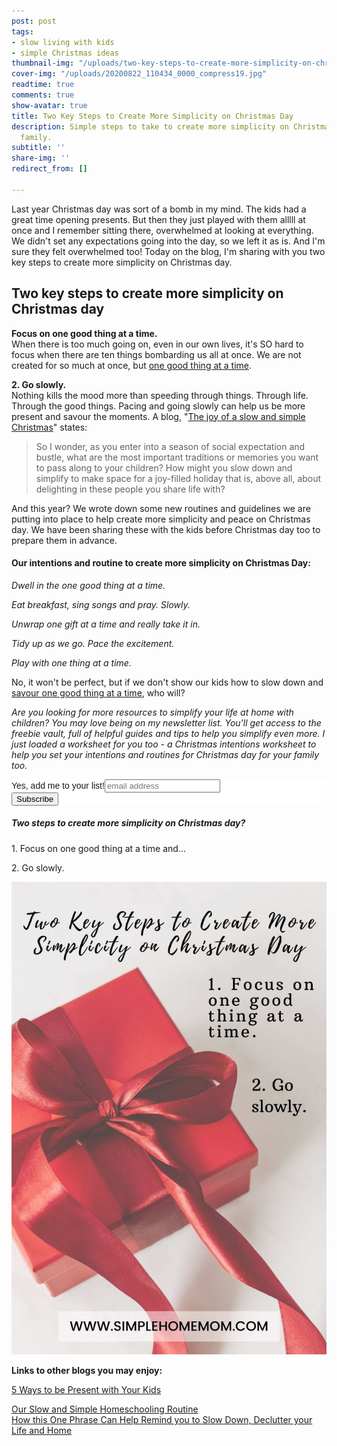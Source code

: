 ```yaml
---
post: post
tags:
- slow living with kids
- simple Christmas ideas
thumbnail-img: "/uploads/two-key-steps-to-create-more-simplicity-on-christmas-day-shm.jpg"
cover-img: "/uploads/20200822_110434_0000_compress19.jpg"
readtime: true
comments: true
show-avatar: true
title: Two Key Steps to Create More Simplicity on Christmas Day
description: Simple steps to take to create more simplicity on Christmad day with   your
  family.
subtitle: ''
share-img: ''
redirect_from: []

---
```

Last year Christmas day was sort of a bomb in my mind. The kids had a great time opening presents. But then they just played with them alllll at once and I remember sitting there, overwhelmed at looking at everything. We didn't set any expectations going into the day, so we left it as is. And I'm sure they felt overwhelmed too! Today on the blog, I'm sharing with you two key steps to create more simplicity on Christmas day.

## Two key steps to create more simplicity on Christmas day

**Focus on one good thing at a time.**  
When there is too much going on, even in our own lives, it's SO hard to focus when there are ten things bombarding us all at once. We are not created for so much at once, but [one good thing at a time](https://facilethings.com/blog/en/how-taking-things-slowly-can-help-you-become-more-productive).

**2. Go slowly.**  
Nothing kills the mood more than speeding through things. Through life. Through the good things. Pacing and going slowly can help us be more present and savour the moments. A blog, "[The joy of a slow and simple Christmas](https://simpleasthatblog.com/joy-slow-simple-christmas/)" states:

> So I wonder, as you enter into a season of social expectation and bustle, what are the most important traditions or memories you want to pass along to your children? How might you slow down and simplify to make space for a joy-filled holiday that is, above all, about delighting in these people you share life with?

And this year? We wrote down some new routines and guidelines we are putting into place to help create more simplicity and peace on Christmas day. We have been sharing these with the kids before Christmas day too to prepare them in advance.

#### Our intentions and routine to create more simplicity on Christmas Day:

_Dwell in the one good thing at a time._

_Eat breakfast, sing songs and pray. Slowly._

_Unwrap one gift at a time and really take it in._

_Tidy up as we go. Pace the excitement._

_Play with one thing at a time._

No, it won't be perfect, but if we don't show our kids how to slow down and [savour one good thing at a time](https://www.becomingminimalist.com/enjoying-life-in-the-slow-lane/), who will?

_Are you looking for more resources to simplify your life at home with children? You may love being on my newsletter list. You'll get access to the freebie vault, full of helpful guides and tips to help you simplify even more. I just loaded a worksheet for you too - a Christmas intentions worksheet to help you set your intentions and routines for Christmas day for your family too._

<!-- Begin Mailchimp Signup Form --><link href="//cdn-images.mailchimp.com/embedcode/slim-10_7.css" rel="stylesheet" type="text/css"><style type="text/css">#mc_embed_signup{background:#fff; clear:left; font:14px Helvetica,Arial,sans-serif; }/* Add your own Mailchimp form style overrides in your site stylesheet or in this style block.We recommend moving this block and the preceding CSS link to the HEAD of your HTML file. */</style><div id="mc_embed_signup"><form action="[https://eepurl.us4.list-manage.com/subscribe/post?u=581b5bf0ab44ab0870d2a00c0&id=3026fc64c7](https://eepurl.us4.list-manage.com/subscribe/post?u=581b5bf0ab44ab0870d2a00c0&id=3026fc64c7 "https://eepurl.us4.list-manage.com/subscribe/post?u=581b5bf0ab44ab0870d2a00c0&id=3026fc64c7")" method="post" id="mc-embedded-subscribe-form" name="mc-embedded-subscribe-form" class="validate" target="_blank" novalidate><div id="mc_embed_signup_scroll"><label for="mce-EMAIL">Yes, add me to your list!</label><input type="email" value="" name="EMAIL" class="email" id="mce-EMAIL" placeholder="email address" required><!-- real people should not fill this in and expect good things - do not remove this or risk form bot signups--><div style="position: absolute; left: -5000px;" aria-hidden="true"><input type="text" name="b_581b5bf0ab44ab0870d2a00c0_3026fc64c7" tabindex="-1" value=""></div><div class="clear"><input type="submit" value="Subscribe" name="subscribe" id="mc-embedded-subscribe" class="button"></div></div></form></div>  
<!--End mc_embed_signup-->

#### 

##### Two steps to create more simplicity on Christmas day?

1\. Focus on one good thing at a time and...

2\. Go slowly.

![A picture of a present with the blog text on top.](/uploads/two-key-steps-to-create-more-simplicity-on-christmas-day-shm.jpg "Two key steps to create more simplicity on Christmas day.")

**Links to other blogs you may enjoy:**

[5 Ways to be Present with Your Kids](https://www.simplehomemom.com/5-ways-to-be-present-with-your-kids/)

[Our Slow and Simple Homeschooling Routine](https://www.simplehomemom.com/our-slow-and-simple-homeschooling-routine/)  
[How this One Phrase Can Help Remind you to Slow Down, Declutter your Life and Home](https://www.simplehomemom.com/how-this-one-phrase-can-help-remind-you-to-slow-down-declutter-your-life-and-home/)